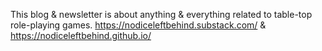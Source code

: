 This blog & newsletter is about anything & everything related to table-top role-playing games. https://nodiceleftbehind.substack.com/ & https://nodiceleftbehind.github.io/
